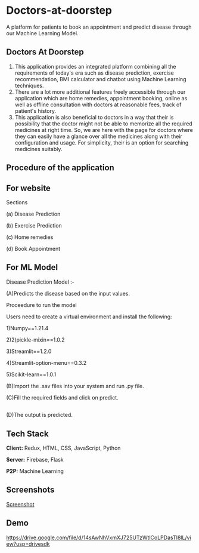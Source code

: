 # Doctors-at-doorstep
A platform for patients to book an appointment and predict disease through our Machine Learning Model.

## Doctors At Doorstep

1. This application provides an integrated platform combining all the requirements of today's era such as disease prediction, exercise recommendation, BMI calculator and chatbot using Machine Learning techniques.
2. There are a lot more additional features freely accessible through our application which are home remedies, appointment booking, online as well as offline consultation with doctors at reasonable fees, track of patient's history.
3. This application is also beneficial to doctors in a way that their is possibility that the doctor might not be able to memorize all the required medicines at right time. So, we are here with the page for doctors where they can easily have a glance over all the medicines along with their configuration and usage. For simplicity, their is an option for searching medicines suitably.

## Procedure of the application

##  For website
Sections 

(a) Disease Prediction

(b) Exercise Prediction

(c) Home remedies

(d) Book Appointment
 

## For ML Model


Disease Prediction Model :- 

(A)Predicts the disease based on the input values.

Proceedure to run the model

Users need to create a virtual environment and install the following:

1)Numpy==1.21.4

2)2)pickle-mixin==1.0.2

3)Streamlit==1.2.0

4)Streamlit-option-menu==0.3.2

5)Scikit-learn==1.0.1

(B)Import the .sav files into your system and run .py file.

(C)Fill the required fields and click on predict.
##
(D)The output is predicted.



## Tech Stack

**Client:**  Redux, HTML, CSS, JavaScript, Python

**Server:** Firebase, Flask

**P2P:**  Machine Learning





 


## Screenshots

[Screenshot]("https://drive.google.com/drive/folders/1eQFsrXJVoVAdkJ0-xRvbs_OkI6lInH9b")


## Demo

 

https://drive.google.com/file/d/14sAwNhVxmXJ725UTzWtlCoLPDasTI8lL/view?usp=drivesdk
